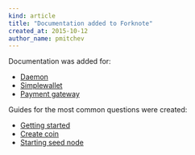 ```yaml
---
kind: article
title: "Documentation added to Forknote"
created_at: 2015-10-12
author_name: pmitchev
--- 
```


Documentation was added for:

* [Daemon][documentation-daemon]
* [Simplewallet][documentation-simplewallet]
* [Payment gateway][documentation-payment-gateway]

Guides for the most common questions were created:

* [Getting started][guide-get-started]
* [Create coin][guide-create-coin]
* [Starting seed node][guide-starting-seed-node]


[documentation-daemon]: /documentation/daemon/
[documentation-simplewallet]: /documentation/simplewallet/
[documentation-payment-gateway]: /documentation/payment-gateway/
[guide-get-started]: /guide/getting-started/
[guide-create-coin]: /guide/create-coin/
[guide-starting-seed-node]: /guide/starting-seed-node/





